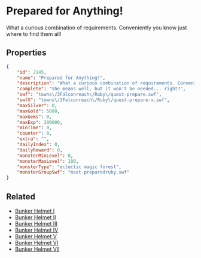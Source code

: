 # Prepared for Anything!

What a curious combination of requirements. Conveniently you know just where to find them all!

## Properties

```json
{
    "id": 2145,
    "name": "Prepared for Anything!",
    "description": "What a curious combination of requirements. Conveniently you know just where to find them all!",
    "complete": "She means well, but it won't be needed... right?",
    "swf": "towns\/3Falconreach\/Ruby\/quest-prepare.swf",
    "swfX": "towns\/3Falconreach\/Ruby\/quest-prepare-x.swf",
    "maxSilver": 0,
    "maxGold": 5000,
    "maxGems": 0,
    "maxExp": 200000,
    "minTime": 0,
    "counter": 0,
    "extra": "",
    "dailyIndex": 0,
    "dailyReward": 0,
    "monsterMinLevel": 0,
    "monsterMaxLevel": 100,
    "monsterType": "eclectic magic forest",
    "monsterGroupSwf": "mset-preparedruby.swf"
}
```

## Related

- [Bunker Helmet I](../items/21961-bunker-helmet-i.md)
- [Bunker Helmet II](../items/21962-bunker-helmet-ii.md)
- [Bunker Helmet III](../items/21963-bunker-helmet-iii.md)
- [Bunker Helmet IV](../items/21964-bunker-helmet-iv.md)
- [Bunker Helmet V](../items/21965-bunker-helmet-v.md)
- [Bunker Helmet VI](../items/21966-bunker-helmet-vi.md)
- [Bunker Helmet VII](../items/21967-bunker-helmet-vii.md)

